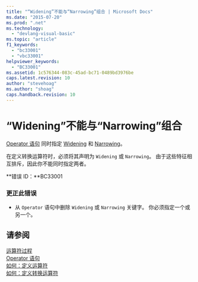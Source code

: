```yaml
---
title: "“Widening”不能与“Narrowing”组合 | Microsoft Docs"
ms.date: "2015-07-20"
ms.prod: ".net"
ms.technology: 
  - "devlang-visual-basic"
ms.topic: "article"
f1_keywords: 
  - "bc33001"
  - "vbc33001"
helpviewer_keywords: 
  - "BC33001"
ms.assetid: 1c576344-083c-45ad-bc71-0489bd3976be
caps.latest.revision: 10
author: "stevehoag"
ms.author: "shoag"
caps.handback.revision: 10
---
```

# “Widening”不能与“Narrowing”组合
[Operator 语句](../../visual-basic/language-reference/statements/operator-statement.md) 同时指定 [Widening](../../visual-basic/language-reference/modifiers/widening.md) 和 [Narrowing](../../visual-basic/language-reference/modifiers/narrowing.md)。  
  
 在定义转换运算符时，必须将其声明为 `Widening` 或 `Narrowing`。 由于这些特征相互排斥，因此你不能同时指定两者。  
  
 **错误 ID：**BC33001  
  
### 更正此错误  
  
-   从 `Operator` 语句中删除 `Widening` 或 `Narrowing` 关键字。 你必须指定一个或另一个。  
  
## 请参阅  
 [运算符过程](../../visual-basic/programming-guide/language-features/procedures/operator-procedures.md)   
 [Operator 语句](../../visual-basic/language-reference/statements/operator-statement.md)   
 [如何：定义运算符](../../visual-basic/programming-guide/language-features/procedures/how-to-define-an-operator.md)   
 [如何：定义转换运算符](../../visual-basic/programming-guide/language-features/procedures/how-to-define-a-conversion-operator.md)